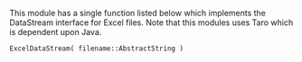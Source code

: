 This module has a single function listed below which implements the DataStream interface for Excel files.
Note that this modules uses Taro which is dependent upon Java.

```@docs
ExcelDataStream( filename::AbstractString )
```